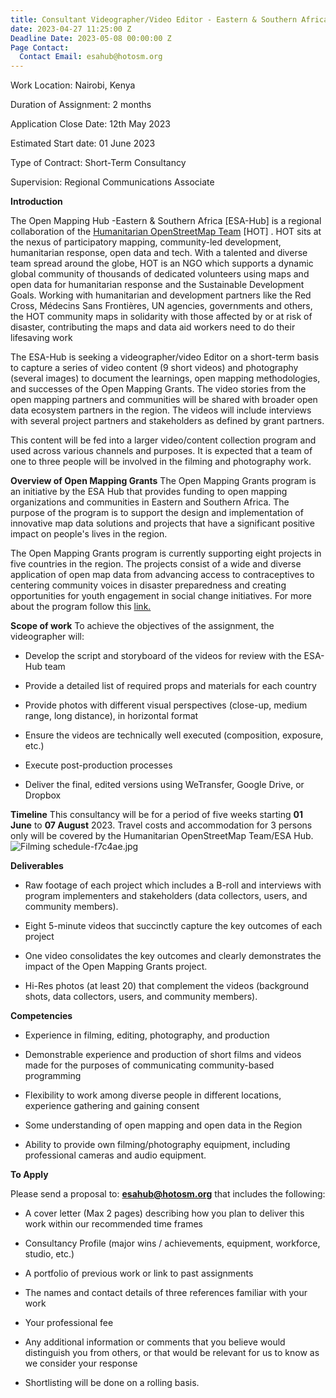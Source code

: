 ```yaml
---
title: Consultant Videographer/Video Editor - Eastern & Southern Africa
date: 2023-04-27 11:25:00 Z
Deadline Date: 2023-05-08 00:00:00 Z
Page Contact:
  Contact Email: esahub@hotosm.org
---
```


Work Location: Nairobi, Kenya

Duration of Assignment: 2 months

Application Close Date: 12th May 2023

Estimated Start date: 01 June 2023

Type of Contract: Short-Term Consultancy

Supervision:  Regional Communications Associate

**Introduction**

The Open Mapping Hub -Eastern & Southern Africa \[ESA-Hub\] is a regional collaboration of the [Humanitarian OpenStreetMap Team](https://www.hotosm.org/) \[HOT\] . HOT sits at the nexus of participatory mapping, community-led development, humanitarian response, open data and tech. With a talented and diverse team spread around the globe, HOT is an NGO which supports a dynamic global community of thousands of dedicated volunteers using maps and open data for humanitarian response and the Sustainable Development Goals. Working with humanitarian and development partners like the Red Cross, Médecins Sans Frontières, UN agencies, governments and others, the HOT community maps in solidarity with those affected by or at risk of disaster, contributing the maps and data aid workers need to do their lifesaving work

The ESA-Hub is seeking a videographer/video Editor on a short-term basis to capture a series of video content (9 short videos) and photography (several images) to document the learnings, open mapping methodologies, and successes of the Open Mapping Grants.
The video stories from the open mapping partners and communities will be shared with broader open data ecosystem partners in the region. The videos will include interviews with several project partners and stakeholders as defined by grant partners.

This content will be fed into a larger video/content collection program and used across various channels and purposes. It is expected that a team of one to three people will be involved in the filming and photography work.

**Overview of Open Mapping Grants**
The Open Mapping Grants program is an initiative by the ESA Hub that provides funding to open mapping organizations and communities in Eastern and Southern Africa. The purpose of the program is to support the design and implementation of innovative map data solutions and projects that have a significant positive impact on people's lives in the region.

The Open Mapping Grants program is currently supporting eight projects in five countries in the region. The projects consist of a wide and diverse application of open map data from advancing access to contraceptives to centering community voices in disaster preparedness and creating opportunities for youth engagement in social change initiatives.
For more about the program follow this [link.](https://bit.ly/OpenMappingGrantsUpdate)

**Scope of work**
To achieve the objectives of the assignment, the videographer will:

* Develop the script and storyboard of the videos for review with the ESA-Hub team
  

* Provide a detailed list of required props and materials for each country
  

* Provide photos with different visual perspectives (close-up, medium range, long distance), in horizontal format
  

* Ensure the videos are technically well executed (composition, exposure, etc.)
  

* Execute post-production processes
  

* Deliver the final, edited versions using WeTransfer, Google Drive, or Dropbox

**Timeline**
This consultancy will be for a period of five weeks starting **01 June** to **07  August** 2023.
Travel costs and accommodation for 3 persons only will be covered by the Humanitarian OpenStreetMap Team/ESA Hub.
![Filming schedule-f7c4ae.jpg](/uploads/Filming%20schedule-f7c4ae.jpg)

**Deliverables**

* Raw footage of each project which includes a B-roll and interviews with program implementers and stakeholders (data collectors, users, and community members).

* Eight 5-minute videos that succinctly capture the key outcomes of each project

* One video consolidates the key outcomes and clearly demonstrates the impact of the Open Mapping Grants project.

* Hi-Res photos (at least 20) that complement the videos (background shots, data collectors, users, and community members).

**Competencies**

* Experience in filming, editing, photography, and production

* Demonstrable experience and production of short films and videos made for the purposes of communicating community-based programming

* Flexibility to work among diverse people in different locations, experience gathering and gaining consent

* Some understanding of open mapping and open data in the Region

* Ability to provide own filming/photography equipment, including professional cameras and audio equipment.

**To Apply**

Please send a proposal to: **esahub@hotosm.org** that includes the following:

* A cover letter (Max 2 pages) describing how you plan to deliver this work within our recommended time frames

* Consultancy  Profile (major wins / achievements, equipment, workforce, studio, etc.)

* A portfolio of previous work or link to past assignments

* The names and contact details of three references familiar with your work

* Your professional fee

* Any additional information or comments that you believe would distinguish you from others, or that would be relevant for us to know as we consider your response

* Shortlisting will be done on a rolling basis.